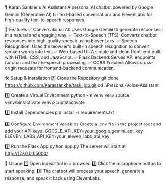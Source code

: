 🎙️ Karan Sankhe's AI Assistant
A personal AI chatbot powered by Google Gemini (Generative AI) for text-based conversations and ElevenLabs for high-quality text-to-speech responses.

🚀 Features
✅ Conversational AI: Uses Google Gemini to generate responses in a natural and engaging way.
✅ Text-to-Speech (TTS): Converts chatbot responses into high-quality speech using ElevenLabs.
✅ Speech Recognition: Uses the browser's built-in speech recognition to convert spoken words into text.
✅ Web-based UI: A simple and clean front-end built with HTML, CSS, and JavaScript.
✅ Flask Backend: Serves API endpoints for chat and text-to-speech processing.
✅ CORS Enabled: Allows cross-origin requests for frontend-backend communication.

🛠️ Setup & Installation
1️⃣ Clone the Repository
git clone https://github.com/Karansankhe/task_job.git
cd .\Personal-Voice-Assistant  

2️⃣ Create a Virtual Environment
python -m venv venv
source venv/bin/activate 
venv\Scripts\activate    

3️⃣ Install Dependencies
pip install -r requirements.txt

4️⃣ Configure Environment Variables
Create a .env file in the project root and add your API keys:
GOOGLE_API_KEY=your_google_gemini_api_key
ELEVEN_LABS_API_KEY=your_eleven_labs_api_key

5️⃣ Run the Flask App
python app.py
The server will start at http://127.0.0.1:5000/

🎤 Usage
1️⃣ Open index.html in a browser.
2️⃣ Click the microphone button to start speaking.
3️⃣ The chatbot will process your speech, generate a response, and speak it back using ElevenLabs.
